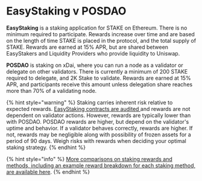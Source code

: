 # EasyStaking v POSDAO

**EasyStaking** is a staking application for STAKE on Ethereum. There is no minimum required to participate. Rewards increase over time and are based on the length of time STAKE is placed in the protocol, and the total supply of STAKE.  Rewards are earned at 15% APR, but are shared between EasyStakers and Liquidity Providers who provide liquidity to Uniswap.&#x20;

**POSDAO** is staking on xDai, where you can run a node as a validator or delegate on other validators. There is currently a minimum of 200 STAKE required to delegate, and 2K Stake to validate. Rewards are earned at 15% APR, and participants receive this amount unless delegation share reaches more than 70% of a validating node.

{% hint style="warning" %}
Staking carries inherent risk relative to expected rewards. [EasyStaking contracts are audited ](../../../for-developers/security-audits.md#easystaking-audit-by-quantstamp)and rewards are not dependent on validator actions. However, rewards are typically lower than with POSDAO. POSDAO rewards are higher, but depend on the validator's uptime and behavior. If a validator behaves correctly, rewards are higher. If not, rewards may be negligible along with possibility of frozen assets for a period of 90 days. Weigh risks with rewards when deciding your optimal staking strategy.
{% endhint %}

{% hint style="info" %}
[More comparisons on staking rewards and methods, including an example reward breakdown for each staking method, are available here](../../../for-stakers/staking-with-gno-on-the-gnosis-beacon-chain/stake-token/stake-reward-mechanics/staking-rewards-comparison.md).
{% endhint %}

